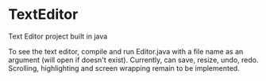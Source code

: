 # TextEditor
Text Editor project built in java

To see the text editor, compile and run Editor.java with a file name as an argument (will open if doesn't exist).
Currently, can save, resize, undo, redo. 
Scrolling, highlighting and screen wrapping remain to be implemented. 
